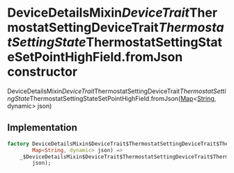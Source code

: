 


# DeviceDetailsMixin$DeviceTrait$ThermostatSettingDeviceTrait$ThermostatSettingState$ThermostatSettingStateSetPointHighField.fromJson constructor







DeviceDetailsMixin$DeviceTrait$ThermostatSettingDeviceTrait$ThermostatSettingState$ThermostatSettingStateSetPointHighField.fromJson([Map](https://api.dart.dev/stable/2.12.3/dart-core/Map-class.html)&lt;[String](https://api.dart.dev/stable/2.12.3/dart-core/String-class.html), dynamic> json)





## Implementation

```dart
factory DeviceDetailsMixin$DeviceTrait$ThermostatSettingDeviceTrait$ThermostatSettingState$ThermostatSettingStateSetPointHighField.fromJson(
        Map<String, dynamic> json) =>
    _$DeviceDetailsMixin$DeviceTrait$ThermostatSettingDeviceTrait$ThermostatSettingState$ThermostatSettingStateSetPointHighFieldFromJson(
        json);
```







